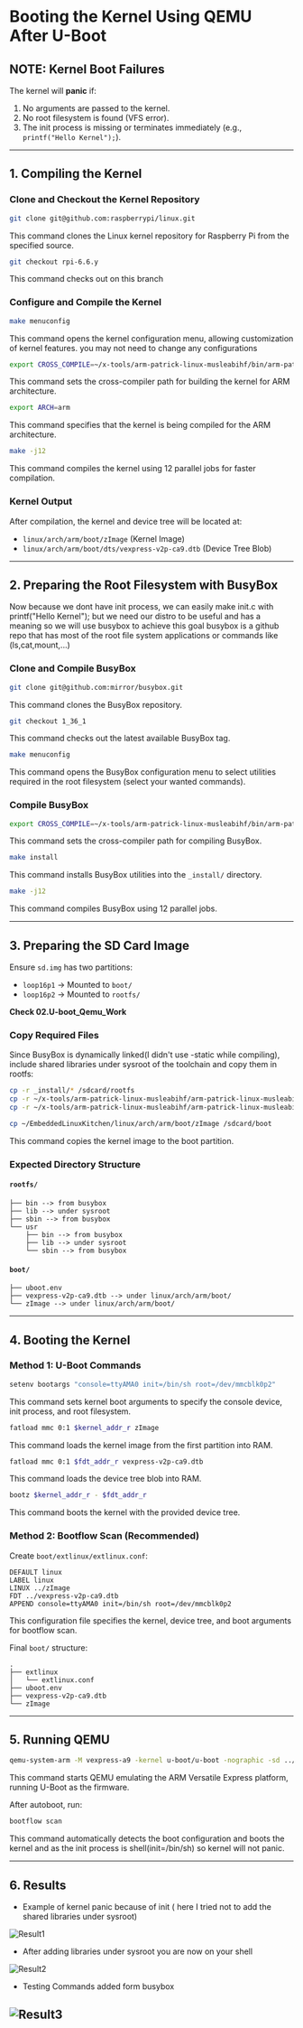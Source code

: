 
# Booting the Kernel Using QEMU After U-Boot

## NOTE: Kernel Boot Failures
The kernel will **panic** if:
1. No arguments are passed to the kernel.
2. No root filesystem is found (VFS error).
3. The init process is missing or terminates immediately (e.g., `printf("Hello Kernel");`).

---

## 1. Compiling the Kernel

### Clone and Checkout the Kernel Repository
```sh
git clone git@github.com:raspberrypi/linux.git
```
This command clones the Linux kernel repository for Raspberry Pi from the specified source.

```sh
git checkout rpi-6.6.y 
```
This command checks out on this branch 

### Configure and Compile the Kernel
```sh
make menuconfig
```
This command opens the kernel configuration menu, allowing customization of kernel features. you may not need to change any configurations 

```sh
export CROSS_COMPILE=~/x-tools/arm-patrick-linux-musleabihf/bin/arm-patrick-linux-musleabihf-
```
This command sets the cross-compiler path for building the kernel for ARM architecture.

```sh
export ARCH=arm
```
This command specifies that the kernel is being compiled for the ARM architecture.

```sh
make -j12
```
This command compiles the kernel using 12 parallel jobs for faster compilation.

### Kernel Output
After compilation, the kernel and device tree will be located at:
- `linux/arch/arm/boot/zImage` (Kernel Image)
- `linux/arch/arm/boot/dts/vexpress-v2p-ca9.dtb` (Device Tree Blob)

---

## 2. Preparing the Root Filesystem with BusyBox


Now because we dont have init process, we can easily make init.c with printf("Hello Kernel");
but we need our distro to be useful and has a meaning so we will use busybox to achieve this goal 
busybox is a github repo that has most of the root file system applications or commands like (ls,cat,mount,...)

### Clone and Compile BusyBox
```sh
git clone git@github.com:mirror/busybox.git
```
This command clones the BusyBox repository.

```sh
git checkout 1_36_1
```
This command checks out the latest available BusyBox tag.

```sh
make menuconfig
```
This command opens the BusyBox configuration menu to select utilities required in the root filesystem (select your wanted commands).

### Compile BusyBox
```sh
export CROSS_COMPILE=~/x-tools/arm-patrick-linux-musleabihf/bin/arm-patrick-linux-musleabihf-
```
This command sets the cross-compiler path for compiling BusyBox.

```sh
make install
```
This command installs BusyBox utilities into the `_install/` directory.

```sh
make -j12
```
This command compiles BusyBox using 12 parallel jobs.

---

## 3. Preparing the SD Card Image
Ensure `sd.img` has two partitions:
- `loop16p1` → Mounted to `boot/`
- `loop16p2` → Mounted to `rootfs/`

**Check 02.U-boot_Qemu_Work**

### Copy Required Files
Since BusyBox is dynamically linked(I didn't use -static while compiling), include shared libraries under sysroot of the toolchain and copy them in rootfs:
```sh
cp -r _install/* /sdcard/rootfs
cp -r ~/x-tools/arm-patrick-linux-musleabihf/arm-patrick-linux-musleabihf/sysroot/lib ~/sdcard/rootfs
cp -r ~/x-tools/arm-patrick-linux-musleabihf/arm-patrick-linux-musleabihf/sysroot/usr ~/sdcard/rootfs
```
```sh
cp ~/EmbeddedLinuxKitchen/linux/arch/arm/boot/zImage /sdcard/boot
```
This command copies the kernel image to the boot partition.

### Expected Directory Structure
#### `rootfs/`
```
├── bin --> from busybox
├── lib --> under sysroot
├── sbin --> from busybox
└── usr 
    ├── bin --> from busybox
    ├── lib --> under sysroot
    └── sbin --> from busybox
```
#### `boot/`
```
├── uboot.env
├── vexpress-v2p-ca9.dtb --> under linux/arch/arm/boot/
└── zImage --> under linux/arch/arm/boot/
```

---

## 4. Booting the Kernel
### Method 1: U-Boot Commands
```sh
setenv bootargs "console=ttyAMA0 init=/bin/sh root=/dev/mmcblk0p2"
```
This command sets kernel boot arguments to specify the console device, init process, and root filesystem.

```sh
fatload mmc 0:1 $kernel_addr_r zImage
```
This command loads the kernel image from the first partition into RAM.

```sh
fatload mmc 0:1 $fdt_addr_r vexpress-v2p-ca9.dtb
```
This command loads the device tree blob into RAM.

```sh
bootz $kernel_addr_r - $fdt_addr_r
```
This command boots the kernel with the provided device tree.

### Method 2: Bootflow Scan (Recommended)
Create `boot/extlinux/extlinux.conf`:
```
DEFAULT linux
LABEL linux
LINUX ../zImage
FDT ../vexpress-v2p-ca9.dtb
APPEND console=ttyAMA0 init=/bin/sh root=/dev/mmcblk0p2
```
This configuration file specifies the kernel, device tree, and boot arguments for bootflow scan.

Final `boot/` structure:
```
.
├── extlinux
│   └── extlinux.conf
├── uboot.env
├── vexpress-v2p-ca9.dtb
└── zImage
```

---

## 5. Running QEMU
```sh
qemu-system-arm -M vexpress-a9 -kernel u-boot/u-boot -nographic -sd ../sdcard/sd.img
```
This command starts QEMU emulating the ARM Versatile Express platform, running U-Boot as the firmware.

After autoboot, run:
```sh
bootflow scan
```
This command automatically detects the boot configuration and boots the kernel and as the init process is shell(init=/bin/sh) so kernel will not panic.

---
## 6. Results

- Example of kernel panic because of init ( here I tried not to add the shared libraries under sysroot)

![Result1](Results/before_adding_sysroot.png)

- After adding libraries under sysroot you are now on your shell 

![Result2](Results/after_adding_sysroot.png)

 - Testing Commands added form busybox

![Result3](Results/testing_added_commands.png)
---